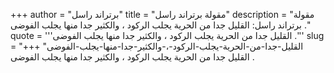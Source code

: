 +++
author = "برتراند راسل"
title = "مقولة برتراند راسل"
description = "مقولة برتراند راسل: القليل جدا من الحرية يجلب الركود ، والكثير جدا منها يجلب الفوضى ."
quote = '''القليل جدا من الحرية يجلب الركود ، والكثير جدا منها يجلب الفوضى .'''
slug = "القليل-جدا-من-الحرية-يجلب-الركود-،-والكثير-جدا-منها-يجلب-الفوضى"
+++
القليل جدا من الحرية يجلب الركود ، والكثير جدا منها يجلب الفوضى .
